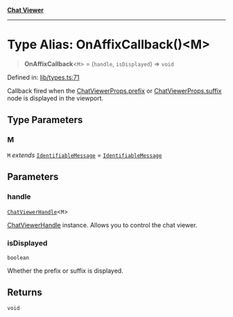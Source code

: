[**Chat Viewer**](../README.md)

***

# Type Alias: OnAffixCallback()\<M\>

> **OnAffixCallback**\<`M`\> = (`handle`, `isDisplayed`) => `void`

Defined in: [lib/types.ts:71](https://github.com/wix-incubator/chat-viewer/blob/83481c9b59373be99cbdd28a40e5ba8a4798e38a/lib/types.ts#L71)

Callback fired when the [ChatViewerProps.prefix](../interfaces/ChatViewerProps.md#prefix) or [ChatViewerProps.suffix](../interfaces/ChatViewerProps.md#suffix) node is displayed in the viewport.

## Type Parameters

### M

`M` *extends* [`IdentifiableMessage`](IdentifiableMessage.md) = [`IdentifiableMessage`](IdentifiableMessage.md)

## Parameters

### handle

[`ChatViewerHandle`](../interfaces/ChatViewerHandle.md)\<`M`\>

[ChatViewerHandle](../interfaces/ChatViewerHandle.md) instance. Allows you to control the chat viewer.

### isDisplayed

`boolean`

Whether the prefix or suffix is displayed.

## Returns

`void`
